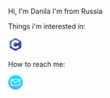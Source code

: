 Hi, I'm Danila
I'm from Russia  

Things i'm interested in:

<p>
  <a href="https://en.wikipedia.org/wiki/C_(programming_language)">
    <img src="./assets/c.png" alt="C" height="30">
  </a>
</p>

How to reach me:  
<p>
  <a href="mailto:danilamorozov@vk.com?subject=subject text">
    <img src="./assets/email.png" alt="Email" height="30">
  </a>
</p>
